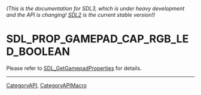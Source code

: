 ###### (This is the documentation for SDL3, which is under heavy development and the API is changing! [SDL2](https://wiki.libsdl.org/SDL2/) is the current stable version!)
# SDL_PROP_GAMEPAD_CAP_RGB_LED_BOOLEAN

Please refer to [SDL_GetGamepadProperties](SDL_GetGamepadProperties) for details.

----
[CategoryAPI](CategoryAPI), [CategoryAPIMacro](CategoryAPIMacro)

